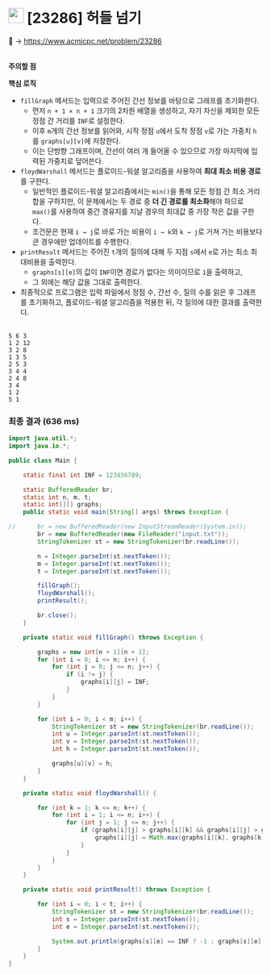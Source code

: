 # <img src="https://d2gd6pc034wcta.cloudfront.net/tier/13.svg" width="30"> [23286] 허들 넘기

📌 → https://www.acmicpc.net/problem/23286 <br/><br/>

**주의할 점**

**핵심 로직**

- `fillGraph` 메서드는 입력으로 주어진 간선 정보를 바탕으로 그래프를 초기화한다.
    - 먼저 `n + 1 × n + 1` 크기의 2차원 배열을 생성하고, 자기 자신을 제외한 모든 정점 간 거리를 `INF`로 설정한다.
    - 이후 `m`개의 간선 정보를 읽어와, 시작 정점 `u`에서 도착 정점 `v`로 가는 가중치 `h`를 `graphs[u][v]`에 저장한다.
    - 이는 단방향 그래프이며, 간선이 여러 개 들어올 수 있으므로 가장 마지막에 입력된 가중치로 덮어쓴다.
- `floydWarshall` 메서드는 플로이드-워셜 알고리즘을 사용하여 **최대 최소 비용 경로**를 구한다.
    - 일반적인 플로이드-워셜 알고리즘에서는 `min()`을 통해 모든 정점 간 최소 거리 합을 구하지만, 이 문제에서는 두 경로 중 **더 긴 경로를 최소화**해야 하므로 `max()`를 사용하여 중간 경유지를 지날 경우의 최대값 중 가장 작은 값을 구한다.
    - 조건문은 현재 `i → j`로 바로 가는 비용이 `i → k`와 `k → j`로 거쳐 가는 비용보다 큰 경우에만 업데이트를 수행한다.
- `printResult` 메서드는 주어진 `t`개의 질의에 대해 두 지점 `s`에서 `e`로 가는 최소 최대비용을 출력한다.
    - `graphs[s][e]`의 값이 `INF`이면 경로가 없다는 의미이므로 `1`을 출력하고,
    - 그 외에는 해당 값을 그대로 출력한다.
- 최종적으로 프로그램은 입력 파일에서 정점 수, 간선 수, 질의 수를 읽은 후 그래프를 초기화하고, 플로이드-워셜 알고리즘을 적용한 뒤, 각 질의에 대한 결과를 출력한다. <br/><br/>

```
5 6 3
1 2 12
3 2 8
1 3 5
2 5 3
3 4 4
2 4 8
3 4
1 2
5 1
```

### 최종 결과 (636 ms)

```java
import java.util.*;
import java.io.*;

public class Main {

    static final int INF = 123456789;

    static BufferedReader br;
    static int n, m, t;
    static int[][] graphs;
    public static void main(String[] args) throws Exception {

//      br = new BufferedReader(new InputStreamReader(System.in));
        br = new BufferedReader(new FileReader("input.txt"));
        StringTokenizer st = new StringTokenizer(br.readLine());

        n = Integer.parseInt(st.nextToken());
        m = Integer.parseInt(st.nextToken());
        t = Integer.parseInt(st.nextToken());

        fillGraph();
        floydWarshall();
        printResult();

        br.close();
    }

    private static void fillGraph() throws Exception {

        graphs = new int[n + 1][n + 1];
        for (int i = 0; i <= n; i++) {
            for (int j = 0; j <= n; j++) {
                if (i != j) {
                    graphs[i][j] = INF;
                }
            }
        }

        for (int i = 0; i < m; i++) {
            StringTokenizer st = new StringTokenizer(br.readLine());
            int u = Integer.parseInt(st.nextToken());
            int v = Integer.parseInt(st.nextToken());
            int h = Integer.parseInt(st.nextToken());

            graphs[u][v] = h;
        }
    }

    private static void floydWarshall() {

        for (int k = 1; k <= n; k++) {
            for (int i = 1; i <= n; i++) {
                for (int j = 1; j <= n; j++) {
                    if (graphs[i][j] > graphs[i][k] && graphs[i][j] > graphs[k][j]) {
                        graphs[i][j] = Math.max(graphs[i][k], graphs[k][j]);
                    }
                }
            }
        }
    }

    private static void printResult() throws Exception {

        for (int i = 0; i < t; i++) {
            StringTokenizer st = new StringTokenizer(br.readLine());
            int s = Integer.parseInt(st.nextToken());
            int e = Integer.parseInt(st.nextToken());

            System.out.println(graphs[s][e] == INF ? -1 : graphs[s][e]);
        }
    }
}
```
